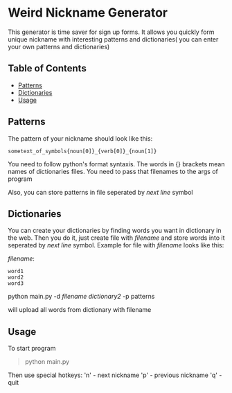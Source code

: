 # Weird Nickname Generator

This generator is time saver for sign up forms. It allows you quickly form unique nickname with interesting patterns and dictionaries( you can enter your own patterns and dictionaries)

## Table of Contents

* [Patterns](#patterns)
* [Dictionaries](#dictionaries)
* [Usage](#usage)

## Patterns

The pattern of your nickname should look like this:

```
sometext_of_symbols{noun[0]}_{verb[0]}_{noun[1]}
```

You need to follow python's format syntaxis. The words in {} brackets mean names of dictionaries files. You need to pass that filenames to the args of program

Also, you can store patterns in file seperated by *next line* symbol

## Dictionaries

You can create your dictionaries by finding words you want in dictionary in the web. Then you do it, just create file with *filename* and store words into it seperated by *next line* symbol. Example for file with *filename* looks like this:

*filename*:

```
word1
word2
word3
```

python main.py -d *filename* *dictionary2* -p patterns

will upload all words from dictionary with filename

## Usage

To start program
> python main.py

Then use special hotkeys:
'n' - next nickname
'p' - previous nickname
'q' - quit
